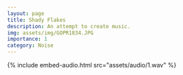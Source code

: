 ```yaml
---
layout: page
title: Shady Flakes
description: An attempt to create music.
img: assets/img/GOPR1834.JPG
importance: 1
category: Noise
---
```



{% include embed-audio.html src="assets/audio/1.wav" %}







